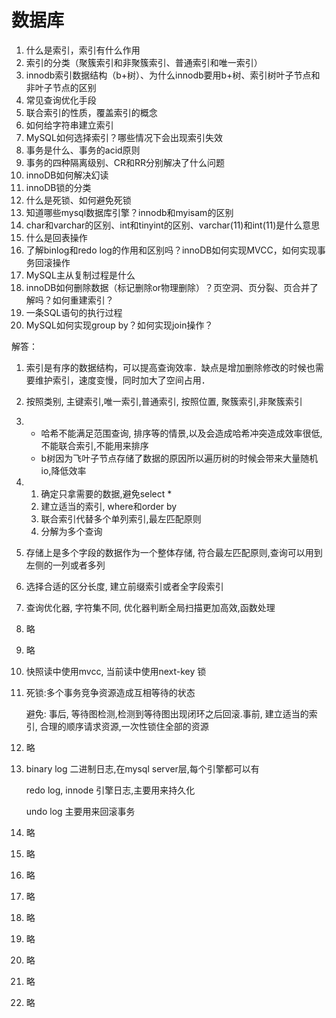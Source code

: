 # 数据库

1. 什么是索引，索引有什么作用
2. 索引的分类（聚簇索引和非聚簇索引、普通索引和唯一索引）
3. innodb索引数据结构（b+树）、为什么innodb要用b+树、索引树叶子节点和非叶子节点的区别
4. 常见查询优化手段
5. 联合索引的性质，覆盖索引的概念
6. 如何给字符串建立索引
7. MySQL如何选择索引？哪些情况下会出现索引失效
8. 事务是什么、事务的acid原则
9. 事务的四种隔离级别、CR和RR分别解决了什么问题
10. innoDB如何解决幻读
11. innoDB锁的分类
12. 什么是死锁、如何避免死锁
13. 知道哪些mysql数据库引擎？innodb和myisam的区别
14. char和varchar的区别、int和tinyint的区别、varchar(11)和int(11)是什么意思
15. 什么是回表操作
16. 了解binlog和redo log的作用和区别吗？innoDB如何实现MVCC，如何实现事务回滚操作
17. MySQL主从复制过程是什么
18. innoDB如何删除数据（标记删除or物理删除）？页空洞、页分裂、页合并了解吗？如何重建索引？
19. 一条SQL语句的执行过程
20. MySQL如何实现group by？如何实现join操作？



解答：

1. 索引是有序的数据结构，可以提高查询效率．缺点是增加删除修改的时候也需要维护索引，速度变慢，同时加大了空间占用．
2. 按照类别, 主键索引,唯一索引,普通索引, 按照位置, 聚簇索引,非聚簇索引
3. + 哈希不能满足范围查询, 排序等的情景,以及会造成哈希冲突造成效率很低,不能联合索引,不能用来排序
   + b树因为飞叶子节点存储了数据的原因所以遍历树的时候会带来大量随机io,降低效率

4. 1. 确定只拿需要的数据,避免select *
   2. 建立适当的索引, where和order by
   3. 联合索引代替多个单列索引,最左匹配原则
   4. 分解为多个查询

5. 存储上是多个字段的数据作为一个整体存储, 符合最左匹配原则,查询可以用到左侧的一列或者多列

6. 选择合适的区分长度, 建立前缀索引或者全字段索引

7. 查询优化器, 字符集不同, 优化器判断全局扫描更加高效,函数处理

8. 略

9. 略

10. 快照读中使用mvcc, 当前读中使用next-key 锁

11. 死锁:多个事务竞争资源造成互相等待的状态

    避免: 事后, 等待图检测,检测到等待图出现闭环之后回滚.事前, 建立适当的索引, 合理的顺序请求资源,一次性锁住全部的资源

10. 略

11. binary log 二进制日志,在mysql server层,每个引擎都可以有

    redo log, innode 引擎日志,主要用来持久化

    undo log 主要用来回滚事务

12. 略

13. 略

14. 略

15. 略

16. 略

17. 略

18. 略

19. 略

20. 略